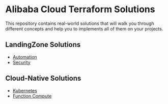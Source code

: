 # Alibaba Cloud Terraform Solutions

This repository contains real-world solutions that will walk you through different concepts and help you to implements all of them on your projects.

## LandingZone Solutions

- [Automation](https://help.aliyun.com/alibabacloud/developer/terraform/solutions-automation)
- [Security](https://help.aliyun.com/alibabacloud/developer/terraform/solutions-security)

## Cloud-Native Solutions

- [Kubernetes](https://help.aliyun.com/alibabacloud/developer/terraform/solutions-kubernetes)
- [Function Compute](https://help.aliyun.com/alibabacloud/developer/terraform/solutions-function-compute)
